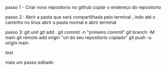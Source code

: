 passo 1 - Criar novo repositorio no github
          copiar o endereço do repositorio

passo 2 : Abrir a pasta que será compartilhada pelo terminal , indo até o caminho
          no linux abrir a pasta normal e abrir terminal

passo 3: git unit
         git add .
         git commit -n "primeiro commit"
         git branch -M main
         git remote add origin "url do seu repositorio copiado"
         git push -u origin main

test

mais um passo editado



